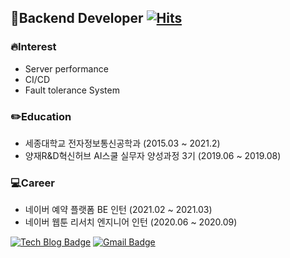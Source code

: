 ## :seedling:Backend Developer [![Hits](https://hits.seeyoufarm.com/api/count/incr/badge.svg?url=https%3A%2F%2Fgithub.com%2FJunHyeok96&count_bg=%2379C83D&title_bg=%23555555&icon=&icon_color=%23E7E7E7&title=hits&edge_flat=false)](https://hits.seeyoufarm.com)

### :fire:Interest

- Server performance
- CI/CD
- Fault tolerance System

### :pencil2:Education
- 세종대학교 전자정보통신공학과 (2015.03 ~ 2021.2)
- 양재R&D혁신허브 AI스쿨 실무자 양성과정 3기 (2019.06 ~ 2019.08)

### :computer:Career
- 네이버 예약 플랫폼 BE 인턴 (2021.02 ~ 2021.03)
- 네이버 웹툰 리서치 엔지니어 인턴 (2020.06 ~ 2020.09)

[![Tech Blog Badge](http://img.shields.io/badge/-Tech%20blog-black?style=flat-square&logo=github&link=https://zzsza.github.io/)](https://jgrammer.tistory.com/)
[![Gmail Badge](https://img.shields.io/badge/Gmail-d14836?style=flat-square&logo=Gmail&logoColor=white&link=mailto:snugyun01@gmail.com)](mailto:gurwns5580@gmail.com)


